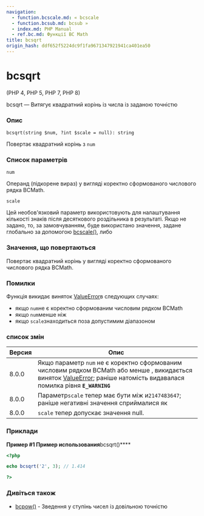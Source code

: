 ```yaml
---
navigation:
  - function.bcscale.md: « bcscale
  - function.bcsub.md: bcsub »
  - index.md: PHP Manual
  - ref.bc.md: Функції BC Math
title: bcsqrt
origin_hash: ddf652f5224dc9f1fa9671347921941ca401ea50
---
```

# bcsqrt

(PHP 4, PHP 5, PHP 7, PHP 8)

bcsqrt — Витягує квадратний корінь із числа із заданою точністю

### Опис

```methodsynopsis
bcsqrt(string $num, ?int $scale = null): string
```

Повертає квадратний корінь з `num`

### Список параметрів

`num`

Операнд (підкорене вираз) у вигляді коректно сформованого числового рядка BCMath.

`scale`

Цей необов'язковий параметр використовують для налаштування кількості знаків після десяткового роздільника в результаті. Якщо не задано, то, за замовчуванням, буде використано значення, задане глобально за допомогою [bcscale()](function.bcscale.md), либо

### Значення, що повертаються

Повертає квадратний корінь у вигляді коректно сформованого числового рядка BCMath.

### Помилки

Функція викидає виняток [ValueError](class.valueerror.md)в следующих случаях:

-   якщо `num`не є коректно сформованим числовим рядком BCMath
-   якщо `num`менше ніж
-   якщо `scale`знаходиться поза допустимим діапазоном

### список змін

| Версия | Опис |
| --- | --- |
| 8.0.0 | Якщо параметр `num` не є коректно сформованим числовим рядком BCMath або менше , викидається виняток [ValueError](class.valueerror.md); раніше натомість видавалася помилка рівня **`E_WARNING`** |
| 8.0.0 | Параметр`scale` тепер має бути між и`2147483647`; раніше негативні значення сприймалися як |
| 8.0.0 | `scale` тепер допускає значення null. |

### Приклади

**Пример #1 Пример использования**bcsqrt()\*\*\*\*

```php
<?php

echo bcsqrt('2', 3); // 1.414

?>
```

### Дивіться також

-   [bcpow()](function.bcpow.md) \- Зведення у ступінь чисел із довільною точністю
